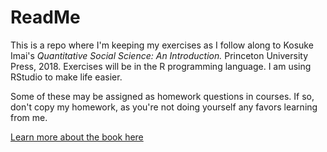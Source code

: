 ReadMe
===

This is a repo where I'm keeping my exercises as I follow along to Kosuke Imai's *Quantitative Social Science: An Introduction.* Princeton University Press, 2018. Exercises will be in the R programming language. I am using RStudio to make life easier. 

Some of these may be assigned as homework questions in courses. If so, don't copy my homework, as you're not doing yourself any favors learning from me.

[Learn more about the book here](http://qss.princeton.press/)